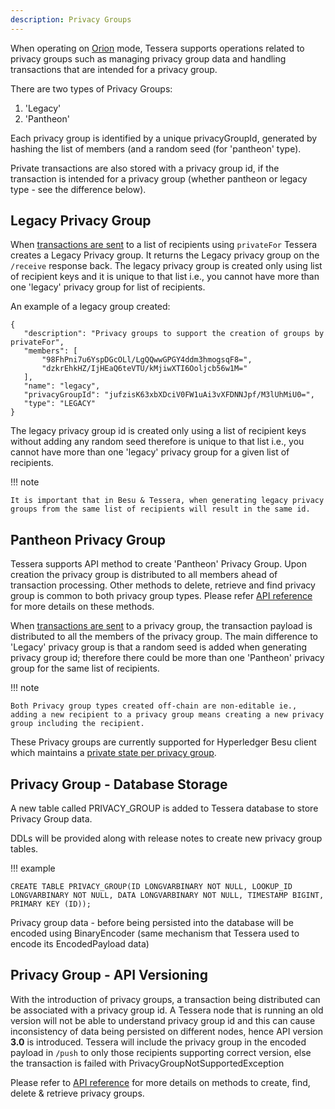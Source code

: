 ```yaml
---
description: Privacy Groups
---
```



When operating on [Orion](../HowTo/Configure/Tessera.md#Orion-Mode) mode, Tessera supports operations related to privacy groups such as managing privacy group data and handling transactions that are intended for a privacy group.

There are two types of Privacy Groups:

1) 'Legacy'
2) 'Pantheon' 

Each privacy group is identified by a unique privacyGroupId, generated by hashing the list of members (and a random seed (for 'pantheon' type).

Private transactions are also stored with a privacy group id, if the transaction is intended for a privacy group (whether pantheon or legacy type - see the difference below).

## Legacy Privacy Group

  When [transactions are sent](https://consensys.github.io/tessera/#operation/encryptStoreAndSendJson) to a list of recipients using `privateFor` Tessera creates a Legacy Privacy group. It returns the Legacy privacy group on the `/receive` response back. The legacy privacy group is created only using list of recipient keys and it is unique to that list i.e., you cannot have more than one 'legacy' privacy group for list of recipients.

An example of a legacy group created:

   ```
   {
      "description": "Privacy groups to support the creation of groups by privateFor",
      "members": [
          "98FhPni7u6YspDGcOLl/LgQQwwGPGY4ddm3hmogsqF8=",
          "dzkrEhkHZ/IjHEaQ6teVTU/kMjiwXTI6Ooljcb56w1M="
      ],
      "name": "legacy",
      "privacyGroupId": "jufzisK63xbXDciV0FW1uAi3vXFDNNJpf/M3lUhMiU0=",
      "type": "LEGACY"
   }
   ```

  The legacy privacy group id is created only using a list of recipient keys without adding any random seed therefore is unique to that list i.e., you cannot have more than one 'legacy' privacy group for a given list of recipients.

!!! note

    It is important that in Besu & Tessera, when generating legacy privacy groups from the same list of recipients will result in the same id.

## Pantheon Privacy Group

  Tessera supports API method to create 'Pantheon' Privacy Group. Upon creation the privacy group is distributed to all members ahead of transaction processing. Other methods to delete, retrieve and find privacy group is common to both privacy group types. Please refer [API reference](https://consensys.github.io/doc.tessera/) for more details on these methods.

  When [transactions are sent](https://consensys.github.io/tessera/#operation/encryptStoreAndSendJson) to a privacy group, the transaction payload is distributed to all the members of the privacy group. The main difference to 'Legacy' privacy group is that a random seed is added when generating privacy group id; therefore there could be more than one 'Pantheon' privacy group for the same list of recipients.


!!! note

    Both Privacy group types created off-chain are non-editable ie., adding a new recipient to a privacy group means creating a new privacy group including the recipient.

These Privacy groups are currently supported for Hyperledger Besu client which maintains a [private state per privacy group](https://besu.hyperledger.org/en/stable/Concepts/Privacy/Privacy-Groups/).

## Privacy Group - Database Storage

A new table called PRIVACY_GROUP is added to Tessera database to store Privacy Group data.

DDLs will be provided along with release notes to create new privacy group tables.

!!! example 

    CREATE TABLE PRIVACY_GROUP(ID LONGVARBINARY NOT NULL, LOOKUP_ID LONGVARBINARY NOT NULL, DATA LONGVARBINARY NOT NULL, TIMESTAMP BIGINT, PRIMARY KEY (ID));

Privacy group data - before being persisted into the database will be encoded using BinaryEncoder (same mechanism that Tessera used to encode its EncodedPayload data)

## Privacy Group - API Versioning

With the introduction of privacy groups, a transaction being distributed can be associated with a privacy group id. A Tessera node that is running an old version will not be able to understand privacy group id and this can cause inconsistency of data being persisted on different nodes, hence API version **3.0** is introduced. Tessera will include the privacy group in the encoded payload in `/push` to only those recipients supporting correct version, else the transaction is failed with PrivacyGroupNotSupportedException

Please refer to [API reference](https://consensys.github.io/doc.tessera/) for more details on methods to create, find, delete & retrieve privacy groups.


